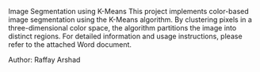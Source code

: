 Image Segmentation using K-Means
This project implements color-based image segmentation using the K-Means algorithm. By clustering pixels in a three-dimensional color space, the algorithm partitions the image into distinct regions. For detailed information and usage instructions, please refer to the attached Word document.


Author: 
Raffay Arshad
